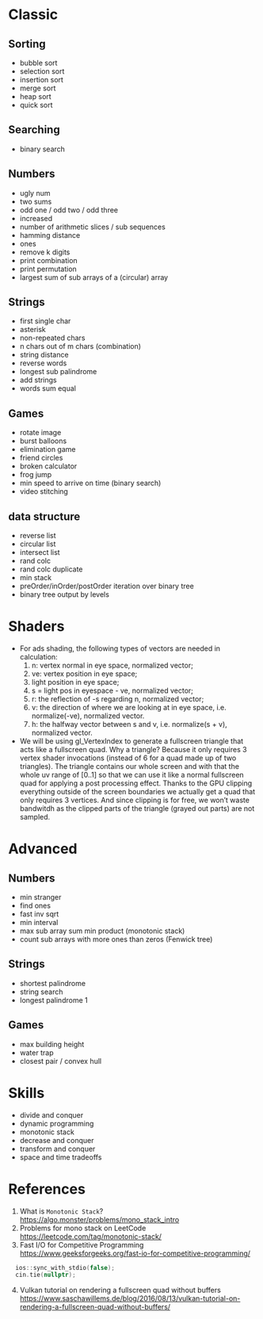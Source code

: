 # Classic
## Sorting
* bubble sort
* selection sort
* insertion sort
* merge sort
* heap sort
* quick sort

## Searching
* binary search

## Numbers
* ugly num
* two sums
* odd one / odd two / odd three
* increased
* number of arithmetic slices / sub sequences
* hamming distance
* ones
* remove k digits
* print combination
* print permutation
* largest sum of sub arrays of a (circular) array

## Strings
* first single char
* asterisk
* non-repeated chars
* n chars out of m chars (combination)
* string distance
* reverse words
* longest sub palindrome
* add strings
* words sum equal

## Games
* rotate image
* burst balloons
* elimination game
* friend circles
* broken calculator
* frog jump
* min speed to arrive on time (binary search)
* video stitching

## data structure
* reverse list
* circular list
* intersect list
* rand colc
* rand colc duplicate
* min stack
* preOrder/inOrder/postOrder iteration over binary tree
* binary tree output by levels

# Shaders
* For ads shading, the following types of vectors are needed in calculation:
  1. n: vertex normal in eye space, normalized vector;
  2. ve: vertex position in eye space;
  3. light position in eye space;
  4. s = light pos in eyespace - ve, normalized vector;
  5. r: the reflection of -s regarding n, normalized vector;
  6. v: the direction of where we are looking at in eye space, i.e. normalize(-ve), normalized vector.
  7. h: the halfway vector between s and v, i.e. normalize(s + v), normalized vector.
* We will be using gl_VertexIndex to generate a fullscreen triangle that acts like a fullscreen quad. Why a triangle? Because it only requires 3 vertex shader invocations (instead of 6 for a quad made up of two triangles). The triangle contains our whole screen and with that the whole uv range of [0..1] so that we can use it like a normal fullscreen quad for applying a post processing effect. Thanks to the GPU clipping everything outside of the screen boundaries we actually get a quad that only requires 3 vertices. And since clipping is for free, we won’t waste bandwitdh as the clipped parts of the triangle (grayed out parts) are not sampled.

# Advanced
## Numbers
* min stranger
* find ones
* fast inv sqrt
* min interval
* max sub array sum min product (monotonic stack)
* count sub arrays with more ones than zeros (Fenwick tree)

## Strings
* shortest palindrome
* string search
* longest palindrome 1

## Games
* max building height
* water trap
* closest pair / convex hull

# Skills
* divide and conquer
* dynamic programming
* monotonic stack
* decrease and conquer
* transform and conquer
* space and time tradeoffs

# References
1. What is `Monotonic Stack`? 
https://algo.monster/problems/mono_stack_intro
2. Problems for mono stack on LeetCode
https://leetcode.com/tag/monotonic-stack/
3. Fast I/O for Competitive Programming
https://www.geeksforgeeks.org/fast-io-for-competitive-programming/
```C++
  ios::sync_with_stdio(false);
  cin.tie(nullptr);
```
4. Vulkan tutorial on rendering a fullscreen quad without buffers
https://www.saschawillems.de/blog/2016/08/13/vulkan-tutorial-on-rendering-a-fullscreen-quad-without-buffers/